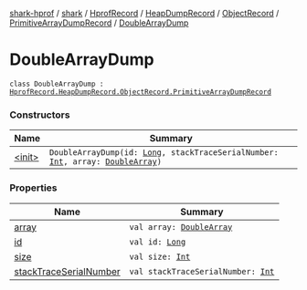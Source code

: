 [shark-hprof](../../../../../../index.md) / [shark](../../../../../index.md) / [HprofRecord](../../../../index.md) / [HeapDumpRecord](../../../index.md) / [ObjectRecord](../../index.md) / [PrimitiveArrayDumpRecord](../index.md) / [DoubleArrayDump](./index.md)

# DoubleArrayDump

`class DoubleArrayDump : `[`HprofRecord.HeapDumpRecord.ObjectRecord.PrimitiveArrayDumpRecord`](../index.md)

### Constructors

| Name | Summary |
|---|---|
| [&lt;init&gt;](-init-.md) | `DoubleArrayDump(id: `[`Long`](https://kotlinlang.org/api/latest/jvm/stdlib/kotlin/-long/index.html)`, stackTraceSerialNumber: `[`Int`](https://kotlinlang.org/api/latest/jvm/stdlib/kotlin/-int/index.html)`, array: `[`DoubleArray`](https://kotlinlang.org/api/latest/jvm/stdlib/kotlin/-double-array/index.html)`)` |

### Properties

| Name | Summary |
|---|---|
| [array](array.md) | `val array: `[`DoubleArray`](https://kotlinlang.org/api/latest/jvm/stdlib/kotlin/-double-array/index.html) |
| [id](id.md) | `val id: `[`Long`](https://kotlinlang.org/api/latest/jvm/stdlib/kotlin/-long/index.html) |
| [size](size.md) | `val size: `[`Int`](https://kotlinlang.org/api/latest/jvm/stdlib/kotlin/-int/index.html) |
| [stackTraceSerialNumber](stack-trace-serial-number.md) | `val stackTraceSerialNumber: `[`Int`](https://kotlinlang.org/api/latest/jvm/stdlib/kotlin/-int/index.html) |

